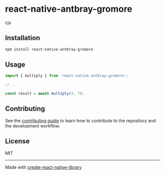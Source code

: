 # react-native-antbray-gromore

cjs

## Installation

```sh
npm install react-native-antbray-gromore
```

## Usage


```js
import { multiply } from 'react-native-antbray-gromore';

// ...

const result = await multiply(3, 7);
```


## Contributing

See the [contributing guide](CONTRIBUTING.md) to learn how to contribute to the repository and the development workflow.

## License

MIT

---

Made with [create-react-native-library](https://github.com/callstack/react-native-builder-bob)
